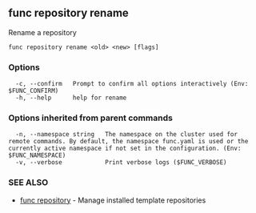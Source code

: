 ## func repository rename

Rename a repository

```
func repository rename <old> <new> [flags]
```

### Options

```
  -c, --confirm   Prompt to confirm all options interactively (Env: $FUNC_CONFIRM)
  -h, --help      help for rename
```

### Options inherited from parent commands

```
  -n, --namespace string   The namespace on the cluster used for remote commands. By default, the namespace func.yaml is used or the currently active namespace if not set in the configuration. (Env: $FUNC_NAMESPACE)
  -v, --verbose            Print verbose logs ($FUNC_VERBOSE)
```

### SEE ALSO

* [func repository](func_repository.md)	 - Manage installed template repositories

